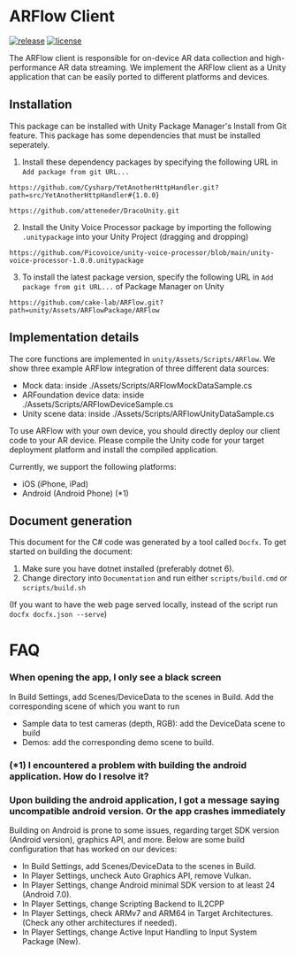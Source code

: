 # ARFlow Client
[![release](https://img.shields.io/badge/release-0.0.4-blue)]()
[![license](https://img.shields.io/badge/License-GNU%20GPL-green)](https://www.gnu.org/licenses/gpl-3.0.html)

The ARFlow client is responsible for on-device AR data collection and high-performance AR data streaming. We implement the ARFlow client as a Unity application that can be easily ported to different platforms and devices.

## Installation
This package can be installed with Unity Package Manager's Install from Git feature. This package has some dependencies that must be installed seperately.

1. Install these dependency packages by specifying the following URL in `Add package from git URL...`
```
https://github.com/Cysharp/YetAnotherHttpHandler.git?path=src/YetAnotherHttpHandler#{1.0.0}
```
```
https://github.com/atteneder/DracoUnity.git
```
2. Install the Unity Voice Processor package by importing the following `.unitypackage` into your Unity Project (dragging and dropping)
```
https://github.com/Picovoice/unity-voice-processor/blob/main/unity-voice-processor-1.0.0.unitypackage
```

3. To install the latest package version, specify the following URL in `Add package from git URL...` of Package Manager on Unity
```
https://github.com/cake-lab/ARFlow.git?path=unity/Assets/ARFlowPackage/ARFlow
```
## Implementation details

The core functions are implemented in `unity/Assets/Scripts/ARFlow`. We show three example ARFlow integration of three different data sources:

- Mock data: inside ./Assets/Scripts/ARFlowMockDataSample.cs
- ARFoundation device data: inside ./Assets/Scripts/ARFlowDeviceSample.cs
- Unity scene data: inside ./Assets/Scripts/ARFlowUnityDataSample.cs

To use ARFlow with your own device, you should directly deploy our client code to your AR device.
Please compile the Unity code for your target deployment platform and install the compiled application.

Currently, we support the following platforms:

- iOS (iPhone, iPad)
- Android (Android Phone) (*1)

<!-- TODO: client side address input and screenshot. -->

## Document generation
This document for the C# code was generated by a tool called `Docfx`. 
To get started on building the document:
1. Make sure you have dotnet installed (preferably dotnet 6). 
2. Change directory into `Documentation` and run either `scripts/build.cmd` or `scripts/build.sh`

(If you want to have the web page served locally, instead of the script run `docfx docfx.json --serve`)

# FAQ
### When opening the app, I only see a black screen
In Build Settings, add Scenes/DeviceData to the scenes in Build. Add the corresponding scene of which you want to run
- Sample data to test cameras (depth, RGB): add the DeviceData scene to build
- Demos: add the corresponding demo scene to build.

### (*1) I encountered a problem with building the android application. How do I resolve it?
### Upon building the android application, I got a message saying uncompatible android version. Or the app crashes immediately
Building on Android is prone to some issues, regarding target SDK version (Android version), graphics API, and more. 
Below are some build configuration that has worked on our devices:
- In Build Settings, add Scenes/DeviceData to the scenes in Build.
- In Player Settings, uncheck Auto Graphics API, remove Vulkan.
- In Player Settings, change Android minimal SDK version to at least 24 (Android 7.0).
- In Player Settings, change Scripting Backend to IL2CPP
- In Player Settings, check ARMv7 and ARM64 in Target Architectures. (Check any other architectures if needed).
- In Player Settings, change Active Input Handling to Input System Package (New).
